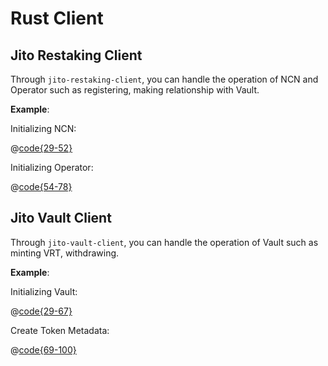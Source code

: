 # Rust Client

## Jito Restaking Client

Through `jito-restaking-client`, you can handle the operation of NCN and Operator such as registering, making relationship with Vault.

**Example**:

Initializing NCN:

@[code{29-52}](../../code/restaking/src/main.rs)

Initializing Operator:

@[code{54-78}](../../code/restaking/src/main.rs)

## Jito Vault Client

Through `jito-vault-client`, you can handle the operation of Vault such as minting VRT, withdrawing.

**Example**:

Initializing Vault:

@[code{29-67}](../../code/vault/src/main.rs)

Create Token Metadata:

@[code{69-100}](../../code/vault/src/main.rs)

